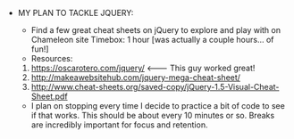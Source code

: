 * MY PLAN TO TACKLE JQUERY:
  * Find a few great cheat sheets on jQuery to explore and play with on Chameleon site
    Timebox: 1 hour [was actually a couple hours... of fun!]
  * Resources: 
  1. https://oscarotero.com/jquery/  <--- This guy worked great!
  2. http://makeawebsitehub.com/jquery-mega-cheat-sheet/
  3. http://www.cheat-sheets.org/saved-copy/jQuery-1.5-Visual-Cheat-Sheet.pdf

  * I plan on stopping every time I decide to practice a bit of code to see if that works. This should be about every 10 minutes or so. Breaks are incredibly important for focus and retention. 